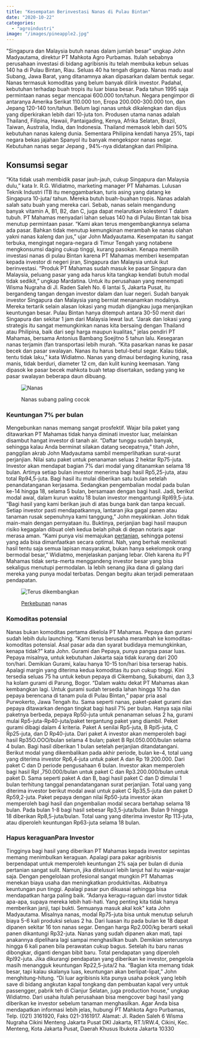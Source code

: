 ```yaml
---
title: "Kesempatan Berinvestasi Nanas di Pulau Bintan"
date: "2020-10-22"
categories: 
  - "agroindustri"
image: "/images/pineapple2.jpg"
---
```


"Singapura dan Malaysia butuh nanas dalam jumlah besar" ungkap John Madyautama, direktur PT Mahkota Agro Purbamas. Itulah sebabnya perusahaan investasi di bidang agribisnis itu telah membuka kebun seluas 140 ha di Pulau Bintan, Riau. Seluas 40 ha tengah digarap. Nanas madu asal Subang, Jawa Barat, yang ditanamnya akan dipasarkan dalam bentuk segar. Nanas termasuk komoditas yang belum banyak dilirik investor. Padahal, kebutuhan terhadap buah tropis itu luar biasa besar. Pada tahun 1995 saja permintaan nanas segar mencapai 600.000 ton/tahun. Negara pengimpor di antaranya Amerika Serikat 110.000 ton, Eropa 200.000-300.000 ton, dan Jepang 120-140 ton/tahun. Belum lagi nanas untuk dikalengkan dan dijus yang diperkirakan lebih dari 10-juta ton. Produsen utama nanas adalah Thailand, Filipina, Hawaii, Pantaigading, Kenya, Afrika Selatan, Brazil, Taiwan, Australia, India, dan Indonesia. Thailand memasok lebih dari 50% kebutuhan nanas kaleng dunia. Sementara Philipina kendati hanya 25%, tapi negara bekas jajahan Spanyol itu banyak mengekspor nanas segar. Kebutuhan nanas segar Jepang , 94%-nya didatangkan dari Philipina.

## Konsumsi segar

“Kita tidak usah membidik pasar jauh-jauh, cukup Singapura dan Malaysia dulu,” kata Ir. R.G. Widiatmo, marketing manager PT Mahamas. Lulusan Teknik Industri ITB itu menggambarkan, turis asing yang datang ke Singapura 10-juta/ tahun. Mereka butuh buah-buahan tropis. Nanas adalah salah satu buah yang mereka cari. Sebab, nanas selain mengandung banyak vitamin A, B1, B2, dan C, juga dapat melarutkan kolesterol T dalam tubuh. PT Mahamas menyadari lahan seluas 140 ha di Pulau Bintan tak bisa menutup permintaan pasar. “Kami akan terus mengembangkannya selama ada pasar. Bahkan tidak menutup kemungkinan merambah ke nanas olahan yakni nanas kaleng dan jus,” ujar John Madyautama. Kesempatan itu sangat terbuka, mengingat negara-negara di Timur Tengah yang notabene mengkonsumsi daging cukup tinggi, kurang pasokan. Kenapa memilih investasi nanas di pulau Bintan karena PT Mahamas memberi kesempatan kepada investor di negeri jiran, Singapura dan Malaysia untuk ikut berinvestasi. “Produk PT Mahamas sudah masuk ke pasar Singapura dan Malaysia, peluang pasar yang ada harus kita tangkap kendati butuh modal tidak sedikit,” ungkap Mardatina. Untuk itu perusahaan yang menempati Wisma Nugraha di Jl. Raden Saleh No. 6 lantai 5, Jakarta Pusat, itu bergandeng tangan dengan investor dalam dan luar negeri. Sudah banyak investor Singapura dan Malaysia yang berniat menanamkan modalnya. Mereka tertarik selain alasan lokasi yang mudah dijangkau juga menjanjikan keuntungan besar. Pulau Bintan hanya ditempuh antara 30-50 menit dari Singapura dan sekitar 1 jam dari Malaysia lewat laut. “Jarak dan lokasi yang strategis itu sangat memungkinkan nanas kita bersaing dengan Thailand atau Philipina, baik dari segi harga maupun kualitas,” jelas pendiri PT Mahamas, bersama Antonius Bambang Soejitno 5 tahun lalu. Kesegaran nanas terjamin (fan transportasi lebih murah. “Kita pasarkan nanas ke pasar becek dan pasar swalayan. Nanas itu harus betul-betul segar. Kalau tidak, tentu tidak laku,” kata Widiatmo. Nanas yang dimaui berdaging kuning, rasa manis, tidak berduri, diameter 12 cm, dan kulit kuning keemasan. Yang dipasok ke pasar becek mahkota buah tetap disertakan, sedang yang ke pasar swalayan beberapa daun dibuang.

<figure>

![Nanas](/images/pineapple.jpg "buah Nanas")

<figcaption>

Nanas subang paling cocok

</figcaption>

</figure>

### Keuntungan 7% per bulan

Mengebunkan nanas memang sangat prosfektif. Wajar bila paket yang ditawarkan PT Mahamas tidak hanya diminati investor luar, melainkan disambut hangat investor di tanah air. “Daftar tunggu sudah banyak, sehingga kalau Anda berminat silakan datang secepatnya,” titah John, panggilan akrab John Madyautama sambil memperlihatkan surat-surat perjanjian. Nilai satu paket untuk penanaman seluas 2 hektar Rp75-juta. Investor akan mendapat bagian 7% dari modal yang ditanamkan selama 18 bulan. Artinya setiap bulan investor menerima bagi hasil Rp5,25-juta, atau total Rp94,5-juta. Bagi hasil itu mulai diberikan satu bulan setelah penandatanganan kerjasama. Sedangkan pengembalian modal pada bulan ke-14 hingga 18, selama 5 bulan, bersamaan dengan bagi hasil. Jadi, berikut modal awal, dalam kurun waktu 18 bulan investor mengantungi Rpl69,5-juta. “Bagi hasil yang kami berikan jauh di atas bunga bank dan tanpa kecuali. Setiap investor pasti mendapatkannya, lantaran jika gagal panen atau tanaman rusak sepenuhnya kami tanggung,” John meyakinkan. John tidak main-main dengan pernyataan itu. Buktinya, perjanjian bagi hasil maupun risiko kegagalan dibuat oleh kedua belah pihak di depan notaris agar merasa aman. “Kami punya visi memajukan [pertanian](http://localhost/mitra/pertanian "pertanian"), sehingga potensi yang ada bisa dimanfaatkan secara optimal. Nah, yang berhak menikmati hasil tentu saja semua lapisan masyarakat, bukan hanya sekelompok orang bermodal besar,” Widiatmo, menjelaskan panjang lebar. Oleh karena itu PT Mahamas tidak serta-merta menggandeng investor besar yang bisa sekaligus menutupi permodalan. Ia lebih senang jika dana di galang dari mereka yang punya modal terbatas. Dengan begitu akan terjadi pemerataan pendapatan.

<figure>

![Terus dikembangkan](/images/pineapple1.jpg "umbi Keuntungan tinggi")

<figcaption>

[Perkebunan](http://localhost/mitra/perkebunan "Perkebunan") nanas

</figcaption>

</figure>

### Komoditas potensial

Nanas bukan komoditas pertama dikelola PT Mahamas. Pepaya dan gurami sudah lebih dulu launching. “Kami terus berusaha merambah ke komoditas-komoditas potensial. Asal pasar ada dan syarat budidaya memungkinkan, kenapa tidak?” kata John. Gurami dan Pepaya, punya pangsa pasar luas. Pepaya misalnya, untuk kebutuhan Jakarta saja tidak kurang dari 200 ton/hari. Demikian Gurami, kalau hanya 10-15 ton/hari bisa terserap habis. Apalagi margin yang diterima kedua komoditas itu pun cukup tinggi. Kini tersedia seluas 75 ha untuk kebun pepaya di Cikembang, Sukabumi, dan 3,3 ha kolam gurami di Parung, Bogor. “Dalam waktu dekat PT Mahamas akan kembangkan lagi. Untuk gurami sudah tersedia lahan hingga 10 ha dan pepaya berencana di tanam pula di Pulau Bintan,” papar pria asal Purwokerto, Jawa Tengah itu. Sama seperti nanas, paket-paket gurami dan pepaya ditawarkan dengan tingkat bagi hasil 7% per bulan. Hanya saja nilai paketnya berbeda, pepaya Rp50-juta untuk penanaman seluas 2 ha, gurami mulai Rp5-juta-Rp40-juta/paket tergantung paket yang diambil. Peket gurami dibagi dalam 4 kriteria. Paket A senilai Rp5-juta, B Rpl5-juta, C Rp25-juta, dan D Rp40-juta. Dari paket A investor akan memperoleh bagi hasil Rp35O.OOO/bulan selama 4 bulan; paket B Rpl.050.000/bulan selama 4 bulan. Bagi hasil diberikan 1 bulan setelah perjanjian ditandatangani. Berikut modal yang dikembalikan pada akhir periode, bulan ke-4, total uang yang diterima investor Rp6,4-juta untuk paket A dan Rp 19.200.000. Dari paket C dan D periode pengusahaan 6 bulan. Investor akan memperoleh bagi hasil Rpl ,750.000/bulan untuk paket C dan Rp3.200.000/bulan untuk paket D. Sama seperti paket A dan B, bagi hasil paket C dan D dimulai 1 bulan terhitung tanggal penandatanganan surat perjanjian. Total uang yang diterima investor berikut modal awal untuk paket C Rp35,5-juta dan paket D Rp59,2-juta. Paket pepaya dengan nilai Rp50-juta investor akan memperoleh bagi hasil dan pngembalian modal secara bertahap selama 18 bulan. Pada bulan 1-8 bagi hasil sebesar Rp3,5-juta/bulan. Bulan 9 hingga 18 diberikan Rp8,5-juta/bulan. Total uang yang diterima investor Rp 113-juta, atau diperoleh keuntungan Rp63-juta selama 18 bulan.

### Hapus keraguanPara Investor

Tingginya bagi hasil yang diberikan PT Mahamas kepada investor sepintas memang menimbulkan keraguan. Apalagi para pakar agribisnis berpendapat untuk memperoleh keuntungan 2% saja per bulan di dunia pertanian sangat sulit. Namun, jika ditelusuri lebih lanjut hal itu wajar-wajar saja. Dengan pengelolaan profesional sangat mungkin PT Mahamas menekan biaya usaha dan meningkatkan produktivitas. Akibatnya keuntungan pun tinggi. Apalagi pasar pun dikuasai sehingga bisa mendapatkan harga paling baik. “Adanya keragu-raguan dari invstor tidak apa-apa, supaya mereka lebih hati-hati. Yang penting kita tidak hanya memberikan janji, tapi bukti. Semuanya masuk akal kok" kata John Madyautama. Misalnya nanas, modal Rp75-juta bisa untuk menutup seluruh biaya 5-6 kali produksi seluas 2 ha. Dari luasan itu pada bulan ke 18 dapat dipanen sekitar 16 ton nanas segar. Dengan harga Rp2.000/kg berarti sekali panen dikantungi Rp32-juta. Nanas yang sudah dipanen akan mati, tapi anakannya dipelihara lagi sampai menghasilkan buah. Demikian seterusnya hingga 6 kali panen bila perawatan cukup bagus. Setelah itu baru nanas dibongkar, diganti dengan bibit baru. Total pendapatan yang diperoleh Rpl92-juta. Jika dikurangi pendapatan yang diberikan ke investor, pengelola masih menangguk keuntungan Rp22,5-juta/2 ha. “Bagian kita memang tidak besar, tapi kalau skalanya luas, keuntungan akan berlipat-lipat,” John menghitung-hitung. “Di luar agribisnis kita punya usaha pokok yang lebih save di bidang angkutan kapal tongkang dan pembuatan kapal very untuk passengger, pabrik teh di Cianjur Selatan, juga production house,” ungkap Widiatmo. Dari usaha itulah perusahaan bisa mengcover bagi hasil yang diberikan ke investor sebelum tanaman menghasilkan. Agar Anda bisa mendapatkan informasi lebih jelas, hubungi PT Mahkota Agro Purbamas, Telp. (021) 3161920, Faks 021-3161917. Alamat: Jl. Raden Saleh 6 Wisma Nugraha Cikini Menteng Jakarta Pusat DKI Jakarta, RT.1/RW.4, Cikini, Kec. Menteng, Kota Jakarta Pusat, Daerah Khusus Ibukota Jakarta 10330
